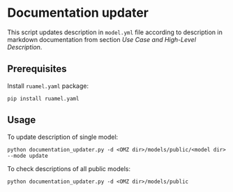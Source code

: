 # Documentation updater

This script updates description in `model.yml` file according to description in markdown documentation from section *Use Case and High-Level Description*.

## Prerequisites

Install `ruamel.yaml` package:
```
pip install ruamel.yaml
```

## Usage

To update description of single model:
```
python documentation_updater.py -d <OMZ dir>/models/public/<model dir> --mode update
```

To check descriptions of all public models:
```
python documentation_updater.py -d <OMZ dir>/models/public
```
